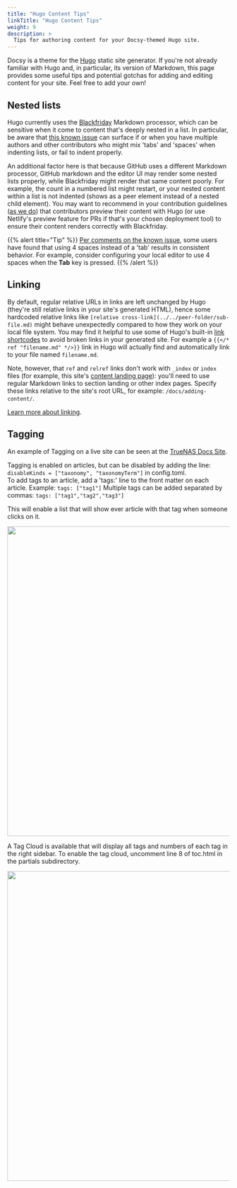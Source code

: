 ```yaml
---
title: "Hugo Content Tips"
linkTitle: "Hugo Content Tips"
weight: 9
description: >
  Tips for authoring content for your Docsy-themed Hugo site.
---
```


Docsy is a theme for the [Hugo](https://gohugo.io/) static site 
generator. If you're not already familiar with Hugo and, in particular, its version of Markdown, this page provides some 
useful tips and potential gotchas for adding and editing content for your site. Feel free to add your own!

## Nested lists

Hugo currently uses the [Blackfriday](https://github.com/russross/blackfriday) Markdown processor, which can be 
sensitive when it come to content that's deeply nested in a list. In particular, be aware that
[this known issue](https://github.com/russross/blackfriday/issues/329) can surface if or when you have multiple authors and
other contributors who might mix 'tabs' and 'spaces' when indenting lists, or fail to indent properly.

An additional factor here is that because GitHub uses a different Markdown processor, GitHub markdown and the editor UI may
render some nested lists properly, while Blackfriday might render that same content poorly. For example, the count in a
numbered list might restart, or your nested content within a list is not indented 
(shows as a peer element instead of a nested child element). You may want to recommend in your contribution guidelines
([as we do](/docs/contribution-guidelines/#contributing-to-these-docs)) that contributors preview their content with Hugo
(or use Netlify's preview feature for PRs if that's your chosen deployment tool) to ensure their content renders correctly
with Blackfriday.

{{% alert title="Tip" %}}
[Per comments on the known issue](https://github.com/russross/blackfriday/issues/329#issuecomment-277602856), some
users have found that using 4 spaces instead of a 'tab' results in consistent behavior. For example, consider
configuring your local editor to use 4 spaces when the **Tab** key is pressed.
{{% /alert %}}

## Linking

By default, regular relative URLs in links are left unchanged by Hugo (they're still relative links in your site's generated HTML), hence some hardcoded relative links like `[relative cross-link](../../peer-folder/sub-file.md)` might behave unexpectedly compared to how they work on your local file system. You may find it helpful to use some of Hugo's built-in [link shortcodes](https://gohugo.io/content-management/cross-references/#use-ref-and-relref) to avoid broken links in your generated site. For example a `{{</* ref "filename.md" */>}}` link in Hugo will actually
find and automatically link to your file named `filename.md`. 

Note, however, that `ref` and `relref` links don't work with `_index` or `index` files (for example, this site's [content landing page](/docs/adding-content/)): you'll need to use regular Markdown links to section landing or other index pages. Specify these links relative to the site's root URL, for example: `/docs/adding-content/`.

[Learn more about linking](/docs/adding-content/content/#working-with-links). 

## Tagging

An example of Tagging on a live site can be seen at the [TrueNAS Docs Site](https://www.truenas.com/docs/hub/).

Tagging is enabled on articles, but can be disabled by adding the line: `disableKinds = ["taxonomy", "taxonomyTerm"]` in config.toml.  
To add tags to an article, add a 'tags:' line to the front matter on each article.
Example: `tags: ["tag1"]` 
Multiple tags can be added separated by commas: `tags: ["tag1","tag2","tag3"]`

This will enable a list that will show ever article with that tag when someone clicks on it.

<img src="/images/tag-demo-2.PNG" width='700px'>
<br>

A Tag Cloud is available that will display all tags and numbers of each tag in the right sidebar.  To enable the tag cloud, uncomment line 8 of toc.html in the partials subdirectory.

<img src="/images/tag-demo-1.PNG" width='700px'>
<br>
